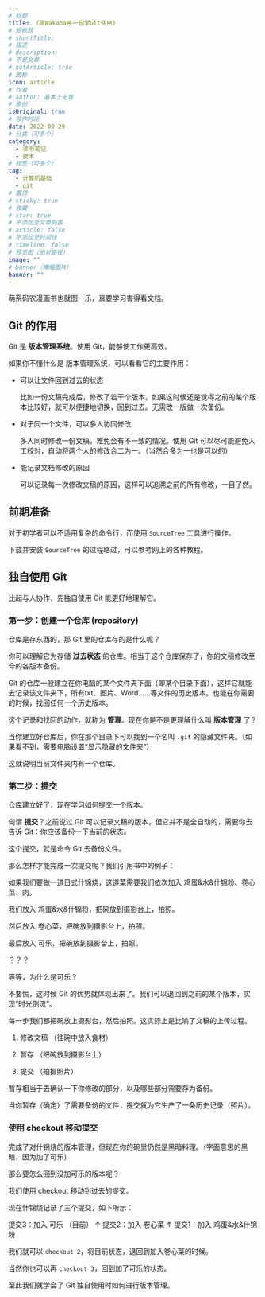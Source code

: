 ```yaml
---
# 标题
title: 《跟Wakaba酱一起学Git使用》
# 短标题
# shortTitle: 
# 描述
# description: 
# 不是文章
# notArticle: true
# 图标
icon: article
# 作者
# author: 基本上无害
# 原创
isOriginal: true
# 写作时间
date: 2022-09-29
# 分类（可多个）
category:
  - 读书笔记
  - 技术
# 标签（可多个）
tag:
  - 计算机基础
  - git
# 置顶
# sticky: true
# 收藏
# star: true
# 不添加至文章列表
# article: false
# 不添加至时间线
# timeline: false
# 预览图（绝对路径）
image: ""
# banner（横幅图片）
banner: ""
---
```


萌系码农漫画书也就图一乐，真要学习害得看文档。

<!-- more -->

## Git 的作用

Git 是 **版本管理系统**。使用 Git，能够使工作更高效。

如果你不懂什么是 版本管理系统，可以看看它的主要作用：

- 可以让文件回到过去的状态

  比如一份文稿完成后，修改了若干个版本。如果这时候还是觉得之前的某个版本比较好，就可以便捷地切换，回到过去。无需改一版做一次备份。

- 对于同一个文件，可以多人协同修改

  多人同时修改一份文稿，难免会有不一致的情况。使用 Git 可以尽可能避免人工校对，自动将两个人的修改合二为一。（当然合多为一也是可以的）

- 能记录文档修改的原因

  可以记录每一次修改文稿的原因，这样可以追溯之前的所有修改，一目了然。

## 前期准备

对于初学者可以不适用复杂的命令行，而使用 ```SourceTree``` 工具进行操作。

下载并安装 ```SourceTree``` 的过程略过，可以参考网上的各种教程。

## 独自使用 Git

比起与人协作，先独自使用 Git 能更好地理解它。

### 第一步：创建一个仓库 (repository)

仓库是存东西的，那 Git 里的仓库存的是什么呢？

你可以理解它为存储 **过去状态** 的仓库。相当于这个仓库保存了，你的文稿修改至今的各版本备份。

Git 的仓库一般建立在你电脑的某个文件夹下面（即某个目录下面），这样它就能去记录该文件夹下，所有txt、图片、Word……等文件的历史版本。也能在你需要的时候，找回任何一个历史版本。

这个记录和找回的动作，就称为 **管理**。现在你是不是更理解什么叫 **版本管理** 了？

当你建立好仓库后，你在那个目录下可以找到一个名叫 ```.git``` 的隐藏文件夹。（如果看不到，需要电脑设置“显示隐藏的文件夹”）

这就说明当前文件夹内有一个仓库。

### 第二步：提交

仓库建立好了，现在学习如何提交一个版本。

何谓 **提交**？之前说过 Git 可以记录文稿的版本，但它并不是全自动的，需要你去告诉 Git：你应该备份一下当前的状态。

这个提交，就是命令 Git 去备份文件。

那么怎样才能完成一次提交呢？我们引用书中的例子：

如果我们要做一道日式什锦烧，这道菜需要我们依次加入 鸡蛋&水&什锦粉、卷心菜、肉。

我们放入 鸡蛋&水&什锦粉，把碗放到摄影台上，拍照。

然后放入 卷心菜，把碗放到摄影台上，拍照。

最后放入 可乐，把碗放到摄影台上，拍照。

？？？

等等，为什么是可乐？

不要慌，这时候 Git 的优势就体现出来了。我们可以退回到之前的某个版本，实现“时光倒流”。

每一步我们都把碗放上摄影台，然后拍照。这实际上是比喻了文稿的上传过程。

1. 修改文稿 （往碗中放入食材）

2. 暂存 （把碗放到摄影台上）

3. 提交 （拍摄照片）

暂存相当于去确认一下你修改的部分，以及哪些部分需要存为备份。

当你暂存（确定）了需要备份的文件，提交就为它生产了一条历史记录（照片）。

### 使用 checkout 移动提交

完成了对什锦烧的版本管理，但现在你的碗里仍然是黑暗料理。（字面意思的黑暗，因为加了可乐）

那么要怎么回到没加可乐的版本呢？

我们使用 checkout 移动到过去的提交。

现在什锦烧记录了三个提交，如下所示：

提交3：加入 可乐 （目前）
↑
提交2：加入 卷心菜
↑
提交1：加入 鸡蛋&水&什锦粉

我们就可以 ```checkout 2```，将目前状态，退回到加入卷心菜的时候。

当然你也可以再 ```checkout 3```，回到加了可乐的状态。

至此我们就学会了 Git 独自使用时如何进行版本管理。

###